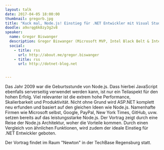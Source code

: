 ```yaml
---
layout: talk
date: 2017-04-05 18:00:00
thumbnail: gregorb.jpg
title: "Kuck mal, Node.js! Einstieg für .NET Entwickler mit Visual Studio Code und TypeScript"
doodle: a9xrqg6k8zy3g2v8
speaker:
  name: Gregor Biswanger
  description: Gregor Biswanger (Microsoft MVP, Intel Black Belt & Intel Software Innovator) ist freier Dozent, Berater, Trainer, Autor und Sprecher. Er berät große und mittelständische Unternehmen, Organisationen und Agenturen rund um die Themen zur Softwarearchitektur, Web- und Cross-Platform-Entwicklung mit JavaScript. Außerdem schreibt er online als freier Autor für heise und bringt für Fachmagazine auch gerne Artikel aufs Blatt. Er ist international als Sprecher auf zahlreichen Konferenzen und Communities unterwegs. Sie erreichen ihn unter cross-platform-blog.de.
  social:
    - title: rss
      url: http://about.me/gregor.biswanger
    - title: rss
      url: http://dotnet-blog.net
  

---
```

Das Jahr 2009 war die Geburtsstunde von Node.js. Dass hierbei JavaScript ebenfalls serverseitig verwendet werden kann, ist nur ein Teilaspekt für den hohen Erfolg. Viel relevanter ist die extrem hohe Performance, Skalierbarkeit und Produktivität. Nicht ohne Grund wird ASP.NET komplett neu erfunden und basiert auf den gleichen Ideen wie Node.js. Namenhafte Firmen wie Microsoft selbst, Google, PayPal, New York Times, GitHub, uvw. setzen bereits auf das leistungsstarke Node.js. Der Vortrag zeigt durch eine Reise der Node.js Architektur, woher die Vorteile kommen. Durch einen Vergleich von ähnlichen Funktionen, wird zudem der ideale Einstieg für .NET Entwickler geboten.

Der Vortrag findet im Raum "Newton" in der TechBase Regensburg statt.